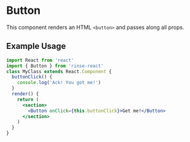 # Button

This component renders an HTML `<button>` and passes along all props.

## Example Usage

```jsx
import React from 'react'
import { Button } from 'rinse-react'
class MyClass extends React.Component {
  buttonClick() {
    console.log('Ack! You got me!')
  }
  render() {
    return (
      <section>
        <Button onClick={this.buttonClick}>Get me!</Button>
      </section>
    )
  }
}
```
